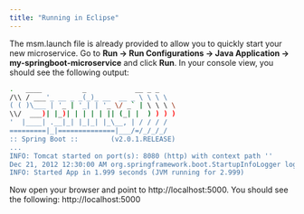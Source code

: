 ```yaml
---
title: "Running in Eclipse"
---
```


The msm.launch file is already provided to allow you to quickly start
your new microservice.
Go to **Run -> Run Configurations -> Java Application -> my-springboot-microservice** and click **Run**.
In your console view, you should see the following output:

```bash
.   ____          _            __ _ _
/\\ / ___'_ __ _ _(_)_ __  __ _ \ \ \ \
( ( )\___ | '_ | '_| | '_ \/ _` | \ \ \ \
\\/  ___)| |_)| | | | | || (_| |  ) ) ) )
'  |____| .__|_| |_|_| |_\__, | / / / /
=========|_|==============|___/=/_/_/_/
:: Spring Boot ::        (v2.0.1.RELEASE)
...
INFO: Tomcat started on port(s): 8080 (http) with context path ''
Dec 21, 2012 12:30:00 AM org.springframework.boot.StartupInfoLogger logStarted
INFO: Started App in 1.999 seconds (JVM running for 2.999)
```


Now open your browser and point to http://localhost:5000.
You should see the following:
http://localhost:5000
